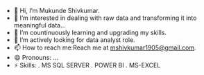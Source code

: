 - 👋 Hi, I’m Mukunde Shivkumar.
- 👀 I’m interested in dealing with raw data and transforming it into meaningful data...
- 🌱 I’m countinuously learning and upgrading my skills.
- 💞️ I’m actively looking for data analyst role.
- 📫 How to reach me:Reach me at mshivkumar1905@gmail.com.
- 😄 Pronouns: ...
- ⚡ Skills:
  . MS SQL SERVER
  . POWER BI
  . MS-EXCEL 

<!---
mshivkumar1905/mshivkumar1905 is a ✨ special ✨ repository because its `README.md` (this file) appears on your GitHub profile.
You can click the Preview link to take a look at your changes.
--->
